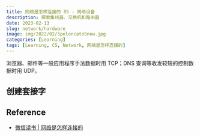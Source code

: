 ```yaml
---
title: 网络是怎样连接的 05 - 网络设备
description: 探索集线器、交换机和路由器
date: 2023-02-13
slug: network/hardware
image: img/2022/02/SpeloncatoSnow.jpg
categories: [Learning]
tags: [Learning, CS, Network, 网络是怎样连接的]
---
```


浏览器、邮件等一般应用程序手法数据时用 TCP；DNS 查询等收发较短的控制数据时用 UDP。

## 创建套接字

## Reference

- [微信读书 | 网络是怎样连接的](https://weread.qq.com/web/reader/6f932ec05dd9eb6f96f14b9kc81322c012c81e728d9d180)
